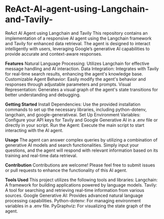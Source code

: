 # ReAct-AI-agent-using-Langchain-and-Tavily-
ReAct AI Agent using Langchain and Tavily
This repository contains an implementation of a responsive AI agent using the Langchain framework and Tavily for enhanced data retrieval. The agent is designed to interact intelligently with users, leveraging Google’s generative AI capabilities to provide accurate and context-aware responses.

**Features**
Natural Language Processing: Utilizes Langchain for effective message handling and AI interaction.
Data Integration: Integrates with Tavily for real-time search results, enhancing the agent's knowledge base.
Customizable Agent Behavior: Easily modify the agent's behavior and responses through adjustable parameters and prompts.
Visual Representation: Generates a visual graph of the agent's state transitions for better understanding and debugging.

**Getting Started**
Install Dependencies: Use the provided installation commands to set up the necessary libraries, including python-dotenv, langchain, and google-generativeai.
Set Up Environment Variables: Configure your API keys for Tavily and Google Generative AI in a .env file or directly in your script.
Run the Agent: Execute the main script to start interacting with the AI agent.

**Usage**
The agent can answer complex queries by utilizing a combination of generative AI models and search functionalities. Simply input your questions, and the agent will respond with relevant information based on its training and real-time data retrieval.

**Contribution**
Contributions are welcome! Please feel free to submit issues or pull requests to enhance the functionality of this AI agent.

**Tools Used**
This project utilizes the following tools and libraries:
Langchain: A framework for building applications powered by language models.
Tavily: A tool for searching and retrieving real-time information from various sources.
Google Generative AI: Provides advanced natural language processing capabilities.
Python-dotenv: For managing environment variables in a .env file.
PyGraphviz: For visualizing the state graph of the agent.
